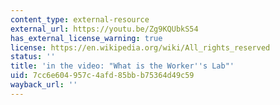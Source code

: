 ```yaml
---
content_type: external-resource
external_url: https://youtu.be/Zg9KQUbkS54
has_external_license_warning: true
license: https://en.wikipedia.org/wiki/All_rights_reserved
status: ''
title: 'in the video: "What is the Worker''s Lab"'
uid: 7cc6e604-957c-4afd-85bb-b75364d49c59
wayback_url: ''
---
```

